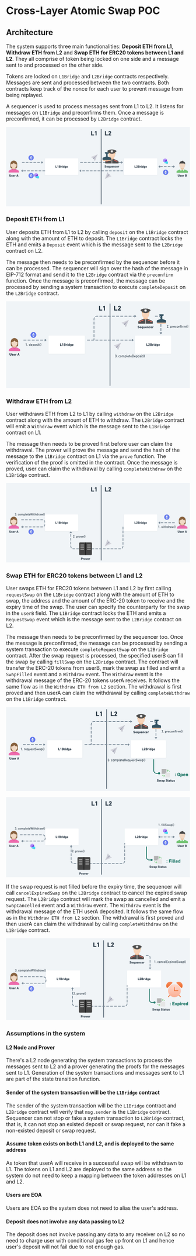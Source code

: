 # Cross-Layer Atomic Swap POC

## Architecture

The system supports three main functionalities: **Deposit ETH from L1**, **Withdraw ETH from L2** and **Swap ETH for ERC20 tokens between L1 and L2**. They all comprise of token being locked on one side and a message sent to and processed on the other side.

Tokens are locked on `L1Bridge` and `L2Bridge` contracts respectively. Messages are sent and processed between the two contracts. Both contracts keep track of the nonce for each user to prevent message from being replayed.

A sequencer is used to process messages sent from L1 to L2. It listens for messages on `L1Bridge` and preconfirms them. Once a message is preconfirmed, it can be processed by `L2Bridge` contract.

![Overall Architecture](./img/overall.png)

### Deposit ETH from L1

User deposits ETH from L1 to L2 by calling `deposit` on the `L1Bridge` contract along with the amount of ETH to deposit. The `L1Bridge` contract locks the ETH and emits a `Deposit` event which is the message sent to the `L2Bridge` contract on L2.

The message then needs to be preconfirmed by the sequencer before it can be processed. The sequencer will sign over the hash of the message in EIP-712 format and send it to the `L2Bridge` contract via the `preconfirm` function. Once the message is preconfirmed, the message can be processed by sending a system transaction to execute `completeDeposit` on the `L2Bridge` contract.

![Deposit ETH from L1](./img/deposit.png)

### Withdraw ETH from L2

User withdraws ETH from L2 to L1 by calling `withdraw` on the `L2Bridge` contract along with the amount of ETH to withdraw. The `L2Bridge` contract will emit a `Withdraw` event which is the message sent to the `L1Bridge` contract on L1.

The message then needs to be proved first before user can claim the withdrawal. The prover will prove the message and send the hash of the message to the `L1Bridge` contract on L1 via the `prove` function. The verification of the proof is omitted in the contract. Once the message is proved, user can claim the withdrawal by calling `completeWithdraw` on the `L1Bridge` contract.

![Withdraw ETH from L2](./img/withdraw.png)

### Swap ETH for ERC20 tokens between L1 and L2

User swaps ETH for ERC20 tokens between L1 and L2 by first calling `requestSwap` on the `L1Bridge` contract along with the amount of ETH to swap, the address and the amount of the ERC-20 token to receive and the expiry time of the swap. The user can specify the counterparty for the swap in the `userB` field. The `L1Bridge` contract locks the ETH and emits a `RequestSwap` event which is the message sent to the `L2Bridge` contract on L2.

The message then needs to be preconfirmed by the sequencer too. Once the message is preconfirmed, the message can be processed by sending a system transaction to execute `completeRequestSwap` on the `L2Bridge` contract. After the swap request is processed, the specified userB can fill the swap by calling `fillSwap` on the `L2Bridge` contract. The contract will transfer the ERC-20 tokens from userB, mark the swap as filled and emit a `SwapFilled` event and a `Withdraw` event. The `Withdraw` event is the withdrawal message of the ERC-20 tokens userA receives. It follows the same flow as in the `Withdraw ETH from L2` section. The withdrawal is first proved and then userA can claim the withdrawal by calling `completeWithdraw` on the `L1Bridge` contract.

![Swap ETH for ERC20 tokens between L1 and L2 part 1](./img/swap1.png)

![Swap ETH for ERC20 tokens between L1 and L2 part 2](./img/swap2.png)

If the swap request is not filled before the expiry time, the sequencer will call `cancelExpiredSwap` on the `L2Bridge` contract to cancel the expired swap request. The `L2Bridge` contract will mark the swap as cancelled and emit a `SwapCancelled` event and a `Withdraw` event. The `Withdraw` event is the withdrawal message of the ETH userA deposited. It follows the same flow as in the `Withdraw ETH from L2` section. The withdrawal is first proved and then userA can claim the withdrawal by calling `completeWithdraw` on the `L1Bridge` contract.

![Swap ETH for ERC20 tokens between L1 and L2 part 3](./img/swap3.png)

### Assumptions in the system

#### L2 Node and Prover

There's a L2 node generating the system transactions to process the messages sent to L2 and a prover generating the proofs for the messages sent to L1. Generation of the system transactions and messages sent to L1 are part of the state transition function.

#### Sender of the system transaction will be the `L1Bridge` contract

The sender of the system transaction will be the `L1Bridge` contract and `L2Bridge` contract will verify that `msg.sender` is the `L1Bridge` contract. Sequencer can not stop or fake a system transaction to `L2Bridge` contract, that is, it can not stop an existed deposit or swap request, nor can it fake a non-existed deposit or swap request.

#### Assume token exists on both L1 and L2, and is deployed to the same address

As token that userA will receive in a successful swap will be withdrawn to L1. The tokens on L1 and L2 are deployed to the same address so the system do not need to keep a mapping between the token addresses on L1 and L2.

#### Users are EOA

Users are EOA so the system does not need to alias the user's address.

#### Deposit does not involve any data passing to L2

The deposit does not involve passing any data to any receiver on L2 so no need to charge user with conditional gas fee up front on L1 and hence user's deposit will not fail due to not enough gas.
